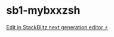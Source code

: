 # sb1-mybxxzsh

[Edit in StackBlitz next generation editor ⚡️](https://stackblitz.com/~/github.com/ff6f8d68/sb1-mybxxzsh)
